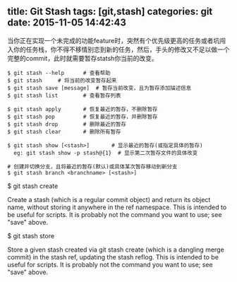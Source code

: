 title: Git Stash
tags: [git,stash]
categories: git
date: 2015-11-05 14:42:43
---
当你正在实现一个未完成的功能feature时，突然有个优先级更高的任务或者坑闯入你的任务栈，你不得不移情别恋到新的任务，然后，手头的修改又不足以做一个完整的commit，此时就需要暂存statsh你当前的改变。

    $ git stash --help 		# 查看帮助
    $ git stash     # 将当前的改变暂存起来
    $ git stash save [message]  # 暂存当前改变，且为暂存添加描述信息
    $ git stash list 		# 查看暂存列表
    
    $ git stash apply 		# 恢复最近的暂存，不删除暂存
    $ git stash pop 		# 恢复最近的暂存，并删除暂存
    $ git stash drop		# 删除最近的暂存 
    $ git stash clear       # 删除所有暂存
    
    $ git stash show [<stash>]       # 显示最近的暂存(或指定具体的暂存)
      eg: git stash show -p stash@{1}  # 显示第二次暂存文件的具体改变
    
    # 创建并切换分支，且将最近的暂存(默认)或具体某次暂存移动到新分支
    $ git stash branch <branchname> [<stash>]   
<!-- more -->
$ git stash create

Create a stash (which is a regular commit object) and return its object name, without storing it anywhere in the ref namespace. This is intended to be useful for scripts. It is probably not the command you want to use; see "save" above.

$ git stash store

Store a given stash created via git stash create (which is a dangling merge commit) in the stash ref, updating the stash reflog. This is intended to be useful for scripts. It is probably not the command you want to use; see "save" above.